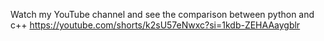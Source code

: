 Watch my YouTube channel and see the comparison between python and c++
https://youtube.com/shorts/k2sU57eNwxc?si=1kdb-ZEHAAaygblr
